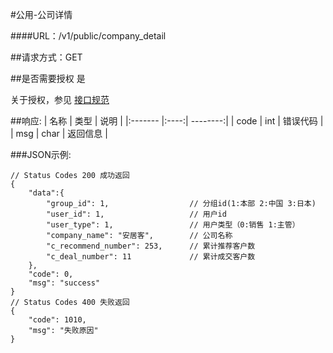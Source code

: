 #公用-公司详情

####URL：/v1/public/company_detail

##请求方式：GET

##是否需要授权
是

关于授权，参见 [接口规范][1]

##响应:
| 名称  | 类型  | 说明 |
|:------- |:----:| --------:|
| code    | int  |  错误代码 |
| msg     | char |  返回信息 |

###JSON示例:
```
// Status Codes 200 成功返回
{
    "data":{
        "group_id": 1,                  // 分组id(1:本部 2:中国 3:日本)
        "user_id": 1,                   // 用户id
        "user_type": 1,                 // 用户类型（0:销售 1:主管）
        "company_name": "安居客",        // 公司名称
        "c_recommend_number": 253,      // 累计推荐客户数
        "c_deal_number": 11             // 累计成交客户数
    },
    "code": 0,
    "msg": "success"
}
// Status Codes 400 失败返回
{
    "code": 1010,
    "msg": "失败原因"
}
```
[1]: ../read/auth.html